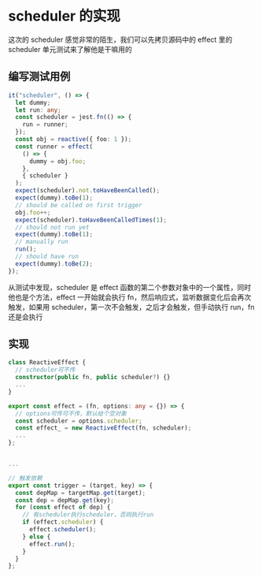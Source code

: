 # scheduler 的实现

这次的 scheduler 感觉非常的陌生，我们可以先拷贝源码中的 effect 里的 scheduler 单元测试来了解他是干嘛用的

## 编写测试用例

```ts
it("scheduler", () => {
  let dummy;
  let run: any;
  const scheduler = jest.fn(() => {
    run = runner;
  });
  const obj = reactive({ foo: 1 });
  const runner = effect(
    () => {
      dummy = obj.foo;
    },
    { scheduler }
  );
  expect(scheduler).not.toHaveBeenCalled();
  expect(dummy).toBe(1);
  // should be called on first trigger
  obj.foo++;
  expect(scheduler).toHaveBeenCalledTimes(1);
  // should not run yet
  expect(dummy).toBe(1);
  // manually run
  run();
  // should have run
  expect(dummy).toBe(2);
});
```

从测试中发现，scheduler 是 effect 函数的第二个参数对象中的一个属性，同时他也是个方法，effect 一开始就会执行 fn，然后响应式，监听数据变化后会再次触发，如果用 scheduler，第一次不会触发，之后才会触发，但手动执行 run，fn 还是会执行

## 实现

```ts
class ReactiveEffect {
  // scheduler可不传
  constructor(public fn, public scheduler?) {}
  ...
}

export const effect = (fn, options: any = {}) => {
  // options可传可不传，默认给个空对象
  const scheduler = options.scheduler;
  const effect_ = new ReactiveEffect(fn, scheduler);
  ...
};


...

// 触发依赖
export const trigger = (target, key) => {
  const depMap = targetMap.get(target);
  const dep = depMap.get(key);
  for (const effect of dep) {
    // 有scheduler执行scheduler，否则执行run
    if (effect.scheduler) {
      effect.scheduler();
    } else {
      effect.run();
    }
  }
};
```
